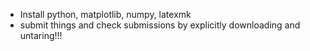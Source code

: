 - Install python, matplotlib, numpy, latexmk
- submit things and check submissions by explicitly downloading and untaring!!!